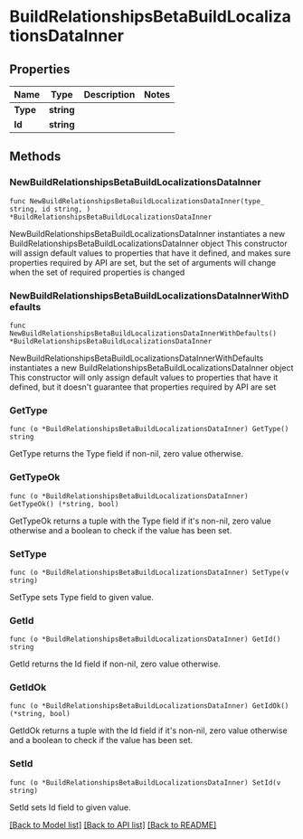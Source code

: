 # BuildRelationshipsBetaBuildLocalizationsDataInner

## Properties

Name | Type | Description | Notes
------------ | ------------- | ------------- | -------------
**Type** | **string** |  | 
**Id** | **string** |  | 

## Methods

### NewBuildRelationshipsBetaBuildLocalizationsDataInner

`func NewBuildRelationshipsBetaBuildLocalizationsDataInner(type_ string, id string, ) *BuildRelationshipsBetaBuildLocalizationsDataInner`

NewBuildRelationshipsBetaBuildLocalizationsDataInner instantiates a new BuildRelationshipsBetaBuildLocalizationsDataInner object
This constructor will assign default values to properties that have it defined,
and makes sure properties required by API are set, but the set of arguments
will change when the set of required properties is changed

### NewBuildRelationshipsBetaBuildLocalizationsDataInnerWithDefaults

`func NewBuildRelationshipsBetaBuildLocalizationsDataInnerWithDefaults() *BuildRelationshipsBetaBuildLocalizationsDataInner`

NewBuildRelationshipsBetaBuildLocalizationsDataInnerWithDefaults instantiates a new BuildRelationshipsBetaBuildLocalizationsDataInner object
This constructor will only assign default values to properties that have it defined,
but it doesn't guarantee that properties required by API are set

### GetType

`func (o *BuildRelationshipsBetaBuildLocalizationsDataInner) GetType() string`

GetType returns the Type field if non-nil, zero value otherwise.

### GetTypeOk

`func (o *BuildRelationshipsBetaBuildLocalizationsDataInner) GetTypeOk() (*string, bool)`

GetTypeOk returns a tuple with the Type field if it's non-nil, zero value otherwise
and a boolean to check if the value has been set.

### SetType

`func (o *BuildRelationshipsBetaBuildLocalizationsDataInner) SetType(v string)`

SetType sets Type field to given value.


### GetId

`func (o *BuildRelationshipsBetaBuildLocalizationsDataInner) GetId() string`

GetId returns the Id field if non-nil, zero value otherwise.

### GetIdOk

`func (o *BuildRelationshipsBetaBuildLocalizationsDataInner) GetIdOk() (*string, bool)`

GetIdOk returns a tuple with the Id field if it's non-nil, zero value otherwise
and a boolean to check if the value has been set.

### SetId

`func (o *BuildRelationshipsBetaBuildLocalizationsDataInner) SetId(v string)`

SetId sets Id field to given value.



[[Back to Model list]](../README.md#documentation-for-models) [[Back to API list]](../README.md#documentation-for-api-endpoints) [[Back to README]](../README.md)


